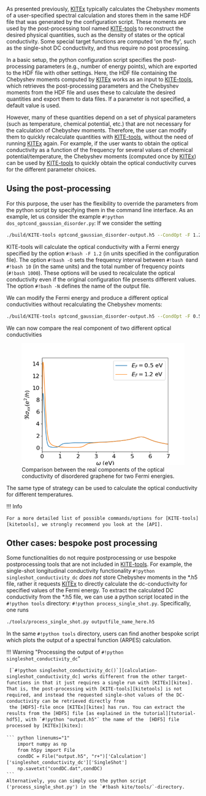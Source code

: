 As presented previously, [KITEx][kitex] typically calculates the Chebyshev moments of a user-specified spectral calculation and stores them in the
same HDF file that was generated by the configuration script.
These moments are used by the post-processing tool named [KITE-tools][kitetools]  to reconstruct the desired physical quantities, such as the density of states or the optical conductivity.
Some special target functions are computed 'on the fly', such as the single-shot DC conductivity, and thus require no post processing. 

In a basic setup, the python configuration script specifies the post-processing parameters (e.g., number of energy points),
which are exported to the HDF file with other settings.
Here, the HDF file containing the Chebyshev moments computed by [KITEx][kitex] works as an input to
[KITE-tools][kitetools], which retrieves the post-processing parameters and the Chebyshev moments from the HDF file and uses these to calculate the desired
quantities and export them to data files.
If a parameter is not specified, a default value is used.

However, many of these quantities depend on a set of physical parameters (such as temperature, chemical potential, etc.) that are not necessary
for the calculation of Chebyshev moments.
Therefore, the user can modify them to quickly recalculate quantities with [KITE-tools][kitetools], without the need of running [KITEx][kitex] again.
For example, if the user wants to obtain the optical conductivity as a function of the frequency for several values of chemical potential/temperature,
the Chebyshev moments (computed once by [KITEx][kitex]) can be used by [KITE-tools][kitetools] to quickly obtain the optical conductivity curves for the different parameter choices.

## Using the post-processing

For this purpose, the user has the flexibility to override the parameters from the python script by specifying them
in the command line interface. As an example, let us consider the example  `#!python dos_optcond_gaussian_disorder.py`: If we consider the setting

``` bash
./build/KITE-tools optcond_gaussian_disorder-output.h5 --CondOpt -F 1.2 -O 0 10 1000 -N optcond1.2.dat
```

KITE-tools will calculate the optical conductivity with a Fermi energy specified by the option `#!bash -F 1.2`
(in units specified in the configuration file). The option `#!bash -O` sets the frequency interval between `#!bash 0`and `#!bash 10`
(in the same units) and the total number of frequency points (`#!bash 1000`). These options will be used to recalculate
the optical conductivity even if the original configuration file presents different values. 
The option `#!bash -N` defines the name of the output file.

We can modify the Fermi energy and produce a different optical conductivities without recalculating the Chebyshev moments:  

``` bash
./build/KITE-tools optcond_gaussian_disorder-output.h5 --CondOpt -F 0.5 -O 0 10 1000 -N optcond0.5.dat
```
We can now compare the real component of two different optical conductivities  
<div>
     <figure>
        <img src="../../assets/images/tutorial/opt_cond_tools.png" style="width: 40em" />
        <figcaption>Comparison between the real components of the optical conductivity of disordered graphene for two Fermi energies.</figcaption>
      </figure>
</div>


The same type of strategy can be used to calculate the optical conductivity for different temperatures.


!!! Info

    For a more detailed list of possible commands/options for [KITE-tools][kitetools], we strongly recommend you look at the [API].

## Other cases: bespoke post processing

Some functionalities do not require postprocessing or use bespoke postprocessing tools that are not included in [KITE-tools][kitetools]. 
For example, the single-shot longitudinal conductivity functionality `#!python singleshot_conductivity_dc` _does not_ store Chebyshev moments in the *.h5 file, rather it requests [KITEx][kitex] to directly calculate the dc-conductivity for specified values of the Fermi energy. 
To extract the calculated DC conductivity from the *.h5 file, we can use a python script located in the `#!python tools` directory:  `#!python process_single_shot.py`. Specifically, one runs


``` bash
./tools/process_single_shot.py outputfile_name_here.h5 
```

In the same `#!python tools` directory, users can find another bespoke script which plots the output of a spectral function (ARPES) calculation.

!!! Warning "Processing the output of `#!python singleshot_conductivity_dc`"

     [`#!python singleshot_conductivity_dc()`][calculation-singleshot_conductivity_dc] works different from the other target-functions in that it just requires a single run with [KITEx][kitex]. That is, the post-processing with [KITE-tools][kitetools] is not required, and instead the requested single-shot values of the DC-conductivity can be retrieved directly from 
     the [HDF5]-file once [KITEx][kitex] has run. You can extract the results from the [HDF5] file [as explained in the tutorial][tutorial-hdf5], with `#!python "output.h5"` the name of the  [HDF5] file processed by [KITEx][kitex]:
                     
    ``` python linenums="1"
        import numpy as np
        from h5py import File
        condDC = File("output.h5", "r+")['Calculation']['singleshot_conductivity_dc']['SingleShot']
        np.savetxt("condDC.dat",condDC)                
    ``` 
    Alternatively, you can simply use the python script ('process_single_shot.py') in the `#!bash kite/tools/`-directory.


[kitex]: ../api/kitex.md
[kitetools]: ../api/kite-tools.md
[API]: ../api/kite-tools.md#advanced-usage
[calculation-conductivity_dc]: ../api/kite.md#calculation-conductivity_dc
[calculation-conductivity_optical]: ../api/kite.md#calculation-conductivity_optical
[calculation-singleshot_conductivity_dc]: ../api/kite.md#calculation-singleshot_conductivity_dc
[lattice-tutorial]: tb_model.md
[tutorial-hdf5]: editing_hdf_files.md